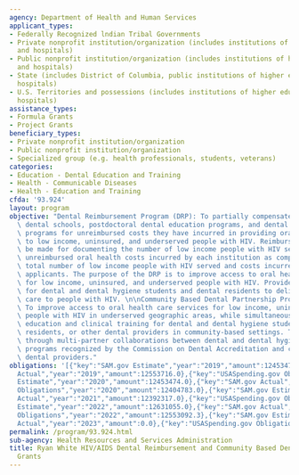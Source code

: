 ```yaml
---
agency: Department of Health and Human Services
applicant_types:
- Federally Recognized lndian Tribal Governments
- Private nonprofit institution/organization (includes institutions of higher education
  and hospitals)
- Public nonprofit institution/organization (includes institutions of higher education
  and hospitals)
- State (includes District of Columbia, public institutions of higher education and
  hospitals)
- U.S. Territories and possessions (includes institutions of higher education and
  hospitals)
assistance_types:
- Formula Grants
- Project Grants
beneficiary_types:
- Private nonprofit institution/organization
- Public nonprofit institution/organization
- Specialized group (e.g. health professionals, students, veterans)
categories:
- Education - Dental Education and Training
- Health - Communicable Diseases
- Health - Education and Training
cfda: '93.924'
layout: program
objective: "Dental Reimbursement Program (DRP): To partially compensate accredited\
  \ dental schools, postdoctoral dental education programs, and dental hygiene education\
  \ programs for unreimbursed costs they have incurred in providing oral health services\
  \ to low income, uninsured, and underserved people with HIV. Reimbursement will\
  \ be made for documenting the number of low income people with HIV served and the\
  \ unreimbursed oral health costs incurred by each institution as compared with the\
  \ total number of low income people with HIV served and costs incurred by all eligible\
  \ applicants. The purpose of the DRP is to improve access to oral health care services\
  \ for low income, uninsured, and underserved people with HIV. Provide clinical training\
  \ for dental and dental hygiene students and dental residents to deliver oral health\
  \ care to people with HIV. \n\nCommunity Based Dental Partnership Program (CBDPP):\
  \ To improve access to oral health care services for low income, uninsured and underserved\
  \ people with HIV in underserved geographic areas, while simultaneously providing\
  \ education and clinical training for dental and dental hygiene students, dental\
  \ residents, or other dental providers in community-based settings. This is achieved\
  \ through multi-partner collaborations between dental and dental hygiene education\
  \ programs recognized by the Commission on Dental Accreditation and community-based\
  \ dental providers."
obligations: '[{"key":"SAM.gov Estimate","year":"2019","amount":12453474.0},{"key":"SAM.gov
  Actual","year":"2019","amount":12553716.0},{"key":"USASpending.gov Obligations","year":"2019","amount":11534105.0},{"key":"SAM.gov
  Estimate","year":"2020","amount":12453474.0},{"key":"SAM.gov Actual","year":"2020","amount":12453474.0},{"key":"USASpending.gov
  Obligations","year":"2020","amount":12404783.0},{"key":"SAM.gov Estimate","year":"2021","amount":12453474.0},{"key":"SAM.gov
  Actual","year":"2021","amount":12392317.0},{"key":"USASpending.gov Obligations","year":"2021","amount":11121516.68},{"key":"SAM.gov
  Estimate","year":"2022","amount":12631055.0},{"key":"SAM.gov Actual","year":"2022","amount":12699522.0},{"key":"USASpending.gov
  Obligations","year":"2022","amount":12553092.3},{"key":"SAM.gov Estimate","year":"2023","amount":12867717.0},{"key":"SAM.gov
  Actual","year":"2023","amount":0.0},{"key":"USASpending.gov Obligations","year":"2023","amount":3441319.35}]'
permalink: /program/93.924.html
sub-agency: Health Resources and Services Administration
title: Ryan White HIV/AIDS Dental Reimbursement and Community Based Dental Partnership
  Grants
---
```

